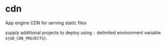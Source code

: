 # cdn
App engine CDN for serving static files

supply additional projects to deploy using `:` delimited environment variable `${GB_CDN_PROJECTS}`.
